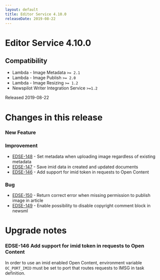 ```yaml
---
layout: default
title: Editor Service 4.10.0
releaseDate: 2019-08-22
---
```

<div class="jumbotron">
    <h1>Editor Service 4.10.0</h1>    
    <h2>Compatibility</h2>
    <ul>
        <li>Lambda - Image Metadata <code>>= 2.1</code></li>
        <li>Lambda - Image Publish <code>>= 2.0</code></li>
        <li>Lambda - Image Resizing <code>>= 1.2</code></li>
        <li>Newspilot Writer Integration Service <code>>=1.2</code></li>
    </ul>
</div>

Released 2019-08-22

 

# Changes in this release  


### New Feature 



### Improvement 

 * [EDSE-148](https://jira.infomaker.se/browse/EDSE-148) - Set metadata when uploading image regardless of existing metadata 
 * [EDSE-147](https://jira.infomaker.se/browse/EDSE-147) - Save imid data in created and updated documents 
 * [EDSE-146](https://jira.infomaker.se/browse/EDSE-146) - Add support for imid token in requests to Open Content 


### Bug 

 * [EDSE-150](https://jira.infomaker.se/browse/EDSE-150) - Return correct error when missing permission to publish image in article 
 * [EDSE-149](https://jira.infomaker.se/browse/EDSE-149) - Enable possibility to disable copyright comment block in newsml 




# Upgrade notes  
           
### EDSE-146 Add support for imid token in requests to Open Content 
In order to use an imid enabled Open Content, environment variable `OC_PORT_IMID` must be set to port that routes requests to IMSG in task definition.          

